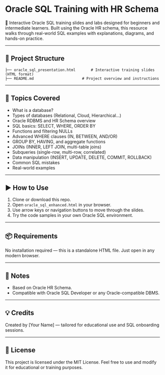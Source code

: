 # Oracle SQL Training with HR Schema

📘 Interactive Oracle SQL training slides and labs designed for beginners and intermediate learners. Built using the Oracle HR schema, this resource walks through real-world SQL examples with explanations, diagrams, and hands-on practice.

---

## 📂 Project Structure

```
├── oracle_sql_presentation.html       # Interactive training slides (HTML format)
├── README.md                      # Project overview and instructions
```

---

## 🎯 Topics Covered

- What is a database?
- Types of databases (Relational, Cloud, Hierarchical...)
- Oracle RDBMS and HR Schema overview
- SQL basics: SELECT, WHERE, ORDER BY
- Functions and filtering NULLs
- Advanced WHERE clauses (IN, BETWEEN, AND/OR)
- GROUP BY, HAVING, and aggregate functions
- JOINs (INNER, LEFT JOIN, multi-table joins)
- Subqueries (single-row, multi-row, correlated)
- Data manipulation (INSERT, UPDATE, DELETE, COMMIT, ROLLBACK)
- Common SQL mistakes
- Real-world examples

---

## ▶️ How to Use

1. Clone or download this repo.
2. Open `oracle_sql_enhanced.html` in your browser.
3. Use arrow keys or navigation buttons to move through the slides.
4. Try the code samples in your own Oracle SQL environment.

---

## 📦 Requirements

No installation required — this is a standalone HTML file. Just open in any modern browser.

---

## 📌 Notes

- Based on Oracle HR Schema.
- Compatible with Oracle SQL Developer or any Oracle-compatible DBMS.

---

## 💡 Credits

Created by [Your Name] — tailored for educational use and SQL onboarding sessions.

---

## 📜 License

This project is licensed under the MIT License. Feel free to use and modify it for educational or training purposes.
